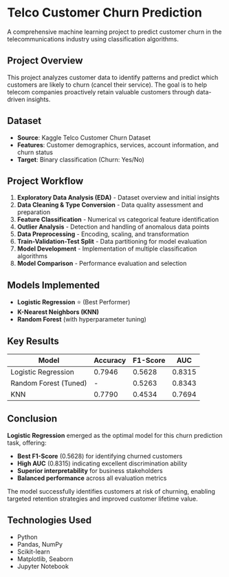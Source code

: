 # Telco Customer Churn Prediction

A comprehensive machine learning project to predict customer churn in the telecommunications industry using classification algorithms.

## Project Overview

This project analyzes customer data to identify patterns and predict which customers are likely to churn (cancel their service). The goal is to help telecom companies proactively retain valuable customers through data-driven insights.

## Dataset
- **Source**: Kaggle Telco Customer Churn Dataset
- **Features**: Customer demographics, services, account information, and churn status
- **Target**: Binary classification (Churn: Yes/No)

## Project Workflow

1. **Exploratory Data Analysis (EDA)** - Dataset overview and initial insights
2. **Data Cleaning & Type Conversion** - Data quality assessment and preparation
3. **Feature Classification** - Numerical vs categorical feature identification
4. **Outlier Analysis** - Detection and handling of anomalous data points
5. **Data Preprocessing** - Encoding, scaling, and transformation
6. **Train-Validation-Test Split** - Data partitioning for model evaluation
7. **Model Development** - Implementation of multiple classification algorithms
8. **Model Comparison** - Performance evaluation and selection

## Models Implemented

- **Logistic Regression** ⭐ (Best Performer)
- **K-Nearest Neighbors (KNN)**
- **Random Forest** (with hyperparameter tuning)

## Key Results

| Model | Accuracy | F1-Score | AUC |
|-------|----------|----------|-----|
| Logistic Regression | 0.7946 | 0.5628 | 0.8315 |
| Random Forest (Tuned) | - | 0.5263 | 0.8343 |
| KNN | 0.7790 | 0.4534 | 0.7694 |

## Conclusion

**Logistic Regression** emerged as the optimal model for this churn prediction task, offering:
- **Best F1-Score** (0.5628) for identifying churned customers
- **High AUC** (0.8315) indicating excellent discrimination ability
- **Superior interpretability** for business stakeholders
- **Balanced performance** across all evaluation metrics

The model successfully identifies customers at risk of churning, enabling targeted retention strategies and improved customer lifetime value.

## Technologies Used

- Python
- Pandas, NumPy
- Scikit-learn
- Matplotlib, Seaborn
- Jupyter Notebook

